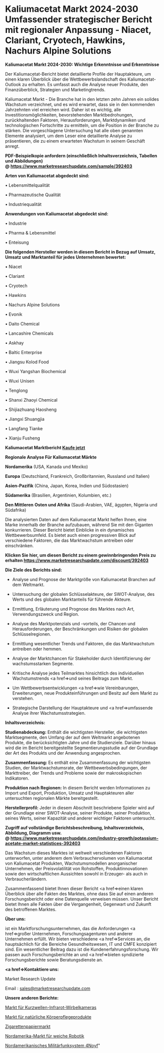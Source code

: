 # Kaliumacetat Markt 2024-2030 Umfassender strategischer Bericht mit regionaler Anpassung - Niacet, Clariant, Cryotech, Hawkins, Nachurs Alpine Solutions

<strong>Kaliumacetat Markt 2024-2030: Wichtige Erkenntnisse und Erkenntnisse</strong>

Der Kaliumacetat-Bericht bietet detaillierte Profile der Hauptakteure, um einen klaren Überblick über die Wettbewerbslandschaft des Kaliumacetat-Outlook zu erhalten. Es umfasst auch die Analyse neuer Produkte, den Finanzüberblick, Strategien und Marketingtrends.

Kaliumacetat Markt - Die Branche hat in den letzten zehn Jahren ein solides Wachstum verzeichnet, und es wird erwartet, dass sie in den kommenden Jahrzehnten viel erreichen wird. Daher ist es wichtig, alle Investitionsmöglichkeiten, bevorstehenden Marktbedrohungen, zurückhaltenden Faktoren, Herausforderungen, Marktdynamiken und technologischen Fortschritte zu ermitteln, um die Position in der Branche zu stärken. Die vorgeschlagene Untersuchung hat alle oben genannten Elemente analysiert, um dem Leser eine detaillierte Analyse zu präsentieren, die zu einem erwarteten Wachstum in seinem Geschäft anregt.

<strong><b>PDF-Beispielkopie anfordern (einschließlich Inhaltsverzeichnis, Tabellen und Abbildungen) @ </b></strong><strong><a href=https://www.marketresearchupdate.com/sample/392403><strong>https://www.marketresearchupdate.com/sample/392403</u></a></strong></strong>

<strong>Arten von Kaliumacetat abgedeckt sind:</strong>

• Lebensmittelqualität

• Pharmazeutische Qualität

• Industriequalität

<strong>Anwendungen von Kaliumacetat abgedeckt sind:</strong>

• Industrie

• Pharma & Lebensmittel

• Enteisung

<strong>Die folgenden Hersteller werden in diesem Bericht in Bezug auf Umsatz, Umsatz und Marktanteil für jedes Unternehmen bewertet:</strong>

• Niacet

• Clariant

• Cryotech

• Hawkins

• Nachurs Alpine Solutions

• Evonik

• Daito Chemical

• Lancashire Chemicals

• Askhay

• Baltic Enterprise

• Jiangsu Kolod Food

• Wuxi Yangshan Biochemical

• Wuxi Unisen

• Tenglong

• Shanxi Zhaoyi Chemical

• Shijiazhuang Haosheng

• Jiangxi Shuangjia

• Langfang Tianke

• Xianju Fusheng

<strong>Kaliumacetat Marktbericht <a href=https://www.marketresearchupdate.com/buynow/392403>Kaufe jetzt</a></strong>

<strong>Regionale Analyse Für Kaliumacetat Märkte</strong>

<strong>Nordamerika</strong> (USA, Kanada und Mexiko)

<strong>Europa</strong> (Deutschland, Frankreich, Großbritannien, Russland und Italien)

<strong>Asien-Pazifik</strong> (China, Japan, Korea, Indien und Südostasien)

<strong>Südamerika</strong> (Brasilien, Argentinien, Kolumbien, etc.)

<strong>Den Mittleren</strong> <strong>Osten und Afrika</strong> (Saudi-Arabien, VAE, ägypten, Nigeria und Südafrika)

Die analysierten Daten auf dem Kaliumacetat Markt helfen Ihnen, eine Marke innerhalb der Branche aufzubauen, während Sie mit den Giganten konkurrieren. Dieser Bericht bietet Einblicke in ein dynamisches Wettbewerbsumfeld. Es bietet auch einen progressiven Blick auf verschiedene Faktoren, die das Marktwachstum antreiben oder einschränken.

<strong>Klicken Sie hier, um diesen Bericht zu einem gewinnbringenden Preis zu erhalten
</strong><strong><a href=https://www.marketresearchupdate.com/discount/392403>https://www.marketresearchupdate.com/discount/392403</b></u></strong></a>

<strong>Die Ziele des Berichts sind:</strong>

- Analyse und Prognose der Marktgröße von Kaliumacetat Branchen auf dem Weltmarkt.

- Untersuchung der globalen Schlüsselakteure, der SWOT-Analyse, des Werts und des globalen Marktanteils für führende Akteure.

- Ermittlung, Erläuterung und Prognose des Marktes nach Art, Verwendungszweck und Region.

- Analyse des Marktpotenzials und -vorteils, der Chancen und Herausforderungen, der Beschränkungen und Risiken der globalen Schlüsselregionen.

- Ermittlung wesentlicher Trends und Faktoren, die das Marktwachstum antreiben oder hemmen.

- Analyse der Marktchancen für Stakeholder durch Identifizierung der wachstumsstarken Segmente.

- Kritische Analyse jedes Teilmarktes hinsichtlich des individuellen Wachstumstrends <a href=>und</a> seines Beitrags zum Markt.

- Um Wettbewerbsentwicklungen <a href=>wie</a> Vereinbarungen, Erweiterungen, neue Produkteinführungen und Besitz auf dem Markt zu verstehen.

- Strategische Darstellung der Hauptakteure und <a href=>umfas</a>sende Analyse ihrer Wachstumsstrategien.

<strong>Inhaltsverzeichnis:</strong>

<strong>Studienabdeckung:</strong> Enthält die wichtigsten Hersteller, die wichtigsten Marktsegmente, den Umfang der auf dem Weltmarkt angebotenen Produkte, die berücksichtigten Jahre und die Studienziele. Darüber hinaus wird die im Bericht bereitgestellte Segmentierungsstudie auf der Grundlage der Art des Produkts und der Anwendung angesprochen.

<strong>Zusammenfassung:</strong> Es enthält eine Zusammenfassung der wichtigsten Studien, der Marktwachstumsrate, der Wettbewerbsbedingungen, der Markttreiber, der Trends und Probleme sowie der makroskopischen Indikatoren.

<strong>Produktion nach Regionen:</strong> In diesem Bericht werden Informationen zu Import und Export, Produktion, Umsatz und Hauptakteuren aller untersuchten regionalen Märkte bereitgestellt.

<strong>Herstellerprofil:</strong> Jeder in diesem Abschnitt beschriebene Spieler wird auf der Grundlage einer SWOT-Analyse, seiner Produkte, seiner Produktion, seines Werts, seiner Kapazität und anderer wichtiger Faktoren untersucht.

<strong><b>Zugriff auf vollständige Berichtsbeschreibung, Inhaltsverzeichnis, Abbildung, Diagramm usw. @ </b></strong><strong><a href=https://www.marketresearchupdate.com/industry-growth/potassium-acetate-market-statistices-392403>https://www.marketresearchupdate.com/industry-growth/potassium-acetate-market-statistices-392403</a></strong>

Das Wachstum dieses Marktes ist weltweit verschiedenen Faktoren unterworfen, unter anderem dem Verbrauchervolumen von Kaliumacetat von Kaliumacetat Produkten, Wachstumsmodellen anorganischer Unternehmen, der Preisvolatilität von Rohstoffen, Produktinnovationen sowie den wirtschaftlichen Aussichten sowohl in Erzeuger- als auch in Verbraucherländern.

Zusammenfassend bietet Ihnen dieser Bericht <a href=>einen</a> klaren Überblick über alle Fakten des Marktes, ohne dass Sie auf einen anderen Forschungsbericht oder eine Datenquelle verweisen müssen. Unser Bericht bietet Ihnen alle Fakten über die Vergangenheit, Gegenwart und Zukunft des betroffenen Marktes.

<strong>Über uns:</strong>

 ist ein Marktforschungsunternehmen, das die Anforderungen <a href=>großer</a> Unternehmen, Forschungsagenturen und anderer Unternehmen erfüllt. Wir bieten verschiedene <a href=>Services</a> an, die hauptsächlich für die Bereiche Gesundheitswesen, IT und CMFE konzipiert sind. Ein wesentlicher Beitrag dazu ist die Kundenerfahrungsforschung. Wir passen auch Forschungsberichte an und <a href=>bieten</a> syndizierte Forschungsberichte sowie Beratungsdienste an.

<strong><a href=>Kontaktiere uns:</a></strong>

Market Research Update

Email : sales@marketresearchupdate.com

<strong>Unsere anderen Berichte:</strong>

<a href=https://www.linkedin.com/pulse/shortwave-infrared-swir-camera-market-202-what>Markt für Kurzwellen-Infrarot-Wirbelkameras</a>

<a href=https://www.linkedin.com/pulse/natural-personal-care-products-market-outlooks>Markt für natürliche Körperpflegeprodukte</a>

<a href=https://www.linkedin.com/pulse/cigarette-paper-market-2023-analysis-growth-drivers-vendors>Zigarettenpapiermarkt</a>

<a href=https://www.linkedin.com/pulse/north-america-soft-robotics-market-2030-see>Nordamerika-Markt für weiche Robotik</a>

<a href=https://www.linkedin.com/pulse/north-america-military-radio-system-4noyf/>Nordamerikanisches Militärfunksystem 4Noyf</a>"
